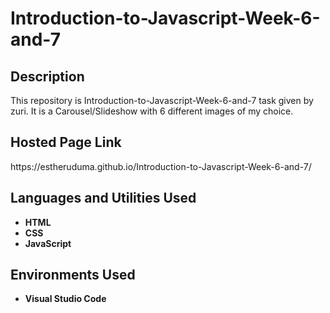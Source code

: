 <h1>Introduction-to-Javascript-Week-6-and-7</h1>

<h2>Description</h2>
This repository is Introduction-to-Javascript-Week-6-and-7 task given by zuri. It is a Carousel/Slideshow with 6 different images of my choice.
<br />

<h2>Hosted Page Link</h2>
https://estheruduma.github.io/Introduction-to-Javascript-Week-6-and-7/

<h2>Languages and Utilities Used</h2>

- <b>HTML</b>
- <b>CSS</b>
- <b>JavaScript</b>

<h2>Environments Used </h2>

- <b>Visual Studio Code</b>
